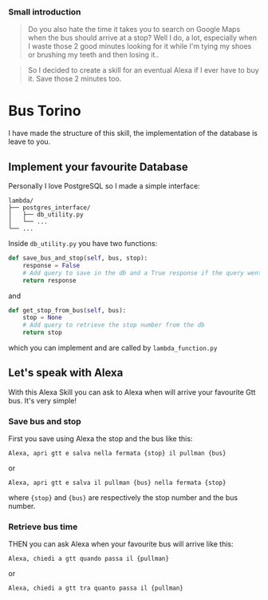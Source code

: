 ### Small introduction
>Do you also hate the time it takes you to search on Google Maps when the bus should arrive at a stop? Well I do, a lot, especially when I waste those 2 good minutes looking for it while I'm tying my shoes or brushing my teeth and then losing it..

>So I decided to create a skill for an eventual Alexa if I ever have to buy it.
>Save those 2 minutes too.

# Bus Torino
I have made the structure of this skill, the implementation of the database is leave to you.

## Implement your favourite Database
Personally I love PostgreSQL so I made a simple interface:

```
lambda/
├── postgres_interface/
│   ├── db_utility.py
│   └── ...
└── ...
```

Inside `db_utility.py` you have two functions:

```python
def save_bus_and_stop(self, bus, stop):
    response = False
    # Add query to save in the db and a True response if the query went ok
    return response
```

and 

```python
def get_stop_from_bus(self, bus):
    stop = None
    # Add query to retrieve the stop number from the db
    return stop
```

which you can implement and are called by `lambda_function.py`

## Let's speak with Alexa

With this Alexa Skill you can ask to Alexa when will arrive your favourite Gtt bus. It's very simple!

### Save bus and stop

First you save using Alexa the stop and the bus like this:

`Alexa, apri gtt e salva nella fermata {stop} il pullman {bus}`

or

`Alexa, apri gtt e salva il pullman {bus} nella fermata {stop}`

where `{stop}` and `{bus}` are respectively the stop number and the bus number.

### Retrieve bus time

THEN you can ask Alexa when your favourite bus will arrive like this:

`Alexa, chiedi a gtt quando passa il {pullman}`

or

`Alexa, chiedi a gtt tra quanto passa il {pullman}`
